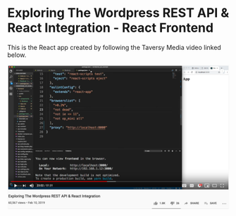 # Exploring The Wordpress REST API & React Integration - React Frontend 

This is the React app created by following the Taversy Media video linked below.

[![YouTube video - Exploring The Wordpress REST API & React Integration](public/video.png)](https://www.youtube.com/watch?v=fFNXWinbgro)
